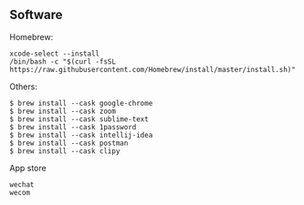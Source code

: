 ## Software

Homebrew:

```
xcode-select --install
/bin/bash -c "$(curl -fsSL https://raw.githubusercontent.com/Homebrew/install/master/install.sh)"
```

Others:

```
$ brew install --cask google-chrome 
$ brew install --cask zoom
$ brew install --cask sublime-text
$ brew install --cask 1password
$ brew install --cask intellij-idea 
$ brew install --cask postman
$ brew install --cask clipy
```

App store

```
wechat
wecom
```

